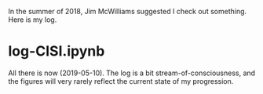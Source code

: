 In the summer of 2018, Jim McWilliams suggested I check out something. Here is my log.

# log-CISI.ipynb

All there is now (2019-05-10). The log is a bit stream-of-consciousness, and the figures will very rarely reflect the current state of my progression.